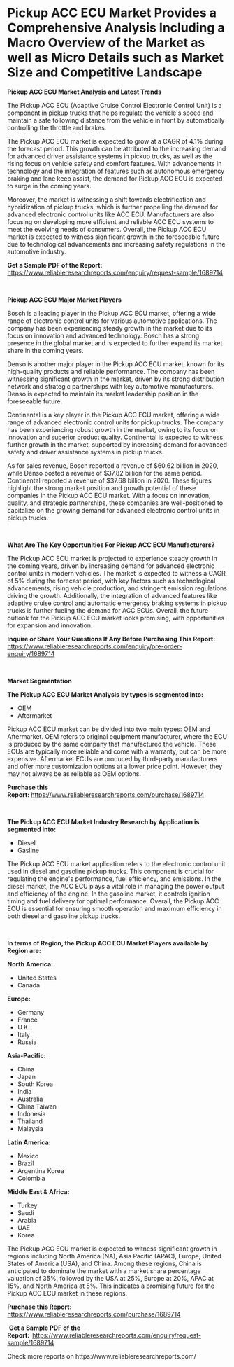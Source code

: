 <p><h1>Pickup ACC ECU Market Provides a Comprehensive Analysis Including a Macro Overview of the Market as well as Micro Details such as Market Size and Competitive Landscape</h1></p><p><strong>Pickup ACC ECU Market Analysis and Latest Trends</strong></p>
<p><p>The Pickup ACC ECU (Adaptive Cruise Control Electronic Control Unit) is a component in pickup trucks that helps regulate the vehicle's speed and maintain a safe following distance from the vehicle in front by automatically controlling the throttle and brakes.</p><p>The Pickup ACC ECU market is expected to grow at a CAGR of 4.1% during the forecast period. This growth can be attributed to the increasing demand for advanced driver assistance systems in pickup trucks, as well as the rising focus on vehicle safety and comfort features. With advancements in technology and the integration of features such as autonomous emergency braking and lane keep assist, the demand for Pickup ACC ECU is expected to surge in the coming years.</p><p>Moreover, the market is witnessing a shift towards electrification and hybridization of pickup trucks, which is further propelling the demand for advanced electronic control units like ACC ECU. Manufacturers are also focusing on developing more efficient and reliable ACC ECU systems to meet the evolving needs of consumers. Overall, the Pickup ACC ECU market is expected to witness significant growth in the foreseeable future due to technological advancements and increasing safety regulations in the automotive industry.</p></p>
<p><strong>Get a Sample PDF of the Report:&nbsp;</strong> <a href="https://www.reliableresearchreports.com/enquiry/request-sample/1689714">https://www.reliableresearchreports.com/enquiry/request-sample/1689714</a></p>
<p>&nbsp;</p>
<p><strong>Pickup ACC ECU Major Market Players</strong></p>
<p><p>Bosch is a leading player in the Pickup ACC ECU market, offering a wide range of electronic control units for various automotive applications. The company has been experiencing steady growth in the market due to its focus on innovation and advanced technology. Bosch has a strong presence in the global market and is expected to further expand its market share in the coming years.</p><p>Denso is another major player in the Pickup ACC ECU market, known for its high-quality products and reliable performance. The company has been witnessing significant growth in the market, driven by its strong distribution network and strategic partnerships with key automotive manufacturers. Denso is expected to maintain its market leadership position in the foreseeable future.</p><p>Continental is a key player in the Pickup ACC ECU market, offering a wide range of advanced electronic control units for pickup trucks. The company has been experiencing robust growth in the market, owing to its focus on innovation and superior product quality. Continental is expected to witness further growth in the market, supported by increasing demand for advanced safety and driver assistance systems in pickup trucks.</p><p>As for sales revenue, Bosch reported a revenue of $60.62 billion in 2020, while Denso posted a revenue of $37.82 billion for the same period. Continental reported a revenue of $37.68 billion in 2020. These figures highlight the strong market position and growth potential of these companies in the Pickup ACC ECU market. With a focus on innovation, quality, and strategic partnerships, these companies are well-positioned to capitalize on the growing demand for advanced electronic control units in pickup trucks.</p></p>
<p>&nbsp;</p>
<p><strong>What Are The Key Opportunities For Pickup ACC ECU Manufacturers?</strong></p>
<p><p>The Pickup ACC ECU market is projected to experience steady growth in the coming years, driven by increasing demand for advanced electronic control units in modern vehicles. The market is expected to witness a CAGR of 5% during the forecast period, with key factors such as technological advancements, rising vehicle production, and stringent emission regulations driving the growth. Additionally, the integration of advanced features like adaptive cruise control and automatic emergency braking systems in pickup trucks is further fueling the demand for ACC ECUs. Overall, the future outlook for the Pickup ACC ECU market looks promising, with opportunities for expansion and innovation.</p></p>
<p><strong>Inquire or Share Your Questions If Any Before Purchasing This Report:</strong> <a href="https://www.reliableresearchreports.com/enquiry/pre-order-enquiry/1689714">https://www.reliableresearchreports.com/enquiry/pre-order-enquiry/1689714</a></p>
<p>&nbsp;</p>
<p><strong>Market Segmentation</strong></p>
<p><strong>The Pickup ACC ECU Market Analysis by types is segmented into:</strong></p>
<p><ul><li>OEM</li><li>Aftermarket</li></ul></p>
<p><p>Pickup ACC ECU market can be divided into two main types: OEM and Aftermarket. OEM refers to original equipment manufacturer, where the ECU is produced by the same company that manufactured the vehicle. These ECUs are typically more reliable and come with a warranty, but can be more expensive. Aftermarket ECUs are produced by third-party manufacturers and offer more customization options at a lower price point. However, they may not always be as reliable as OEM options.</p></p>
<p><strong>Purchase this Report:&nbsp;</strong><a href="https://www.reliableresearchreports.com/purchase/1689714">https://www.reliableresearchreports.com/purchase/1689714</a></p>
<p>&nbsp;</p>
<p><strong>The Pickup ACC ECU Market Industry Research by Application is segmented into:</strong></p>
<p><ul><li>Diesel</li><li>Gasline</li></ul></p>
<p><p>The Pickup ACC ECU market application refers to the electronic control unit used in diesel and gasoline pickup trucks. This component is crucial for regulating the engine's performance, fuel efficiency, and emissions. In the diesel market, the ACC ECU plays a vital role in managing the power output and efficiency of the engine. In the gasoline market, it controls ignition timing and fuel delivery for optimal performance. Overall, the Pickup ACC ECU is essential for ensuring smooth operation and maximum efficiency in both diesel and gasoline pickup trucks.</p></p>
<p>&nbsp;</p>
<p><strong>In terms of Region, the Pickup ACC ECU Market Players available by Region are:</strong></p>
<p>
    <p> <strong> North America: </strong>
        <ul>
            <li>United States</li>
            <li>Canada</li>
        </ul>
        </p> 
    <p> <strong> Europe: </strong>
        <ul>
            <li>Germany</li>
            <li>France</li>
            <li>U.K.</li>
            <li>Italy</li>
            <li>Russia</li>
        </ul>
        </p> 
    <p> <strong> Asia-Pacific: </strong>
        <ul>
            <li>China</li>
            <li>Japan</li>
            <li>South Korea</li>
            <li>India</li>
            <li>Australia</li>
            <li>China Taiwan</li>
            <li>Indonesia</li>
            <li>Thailand</li>
            <li>Malaysia</li>
        </ul>
        </p> 
    <p> <strong> Latin America: </strong>
        <ul>
            <li>Mexico</li>
            <li>Brazil</li>
            <li>Argentina Korea</li>
            <li>Colombia</li>
        </ul>
        </p> 
    <p> <strong> Middle East & Africa: </strong>
        <ul>
            <li>Turkey</li>
            <li>Saudi</li>
            <li>Arabia</li>
            <li>UAE</li>
            <li>Korea</li>
        </ul>
    </p>
    </p>
<p><p>The Pickup ACC ECU market is expected to witness significant growth in regions including North America (NA), Asia Pacific (APAC), Europe, United States of America (USA), and China. Among these regions, China is anticipated to dominate the market with a market share percentage valuation of 35%, followed by the USA at 25%, Europe at 20%, APAC at 15%, and North America at 5%. This indicates a promising future for the Pickup ACC ECU market in these regions.</p></p>
<p><strong>Purchase this Report: </strong><a href="https://www.reliableresearchreports.com/purchase/1689714">https://www.reliableresearchreports.com/purchase/1689714</a></p>
<p>&nbsp;<strong>Get a Sample PDF of the Report:&nbsp;&nbsp;</strong><a href="https://www.reliableresearchreports.com/enquiry/request-sample/1689714">https://www.reliableresearchreports.com/enquiry/request-sample/1689714</a></p>
<p><strong></strong></p>
<p>Check more reports on https://www.reliableresearchreports.com/</p>